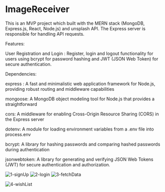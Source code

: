 # ImageReceiver
This is an MVP project which built with the MERN stack (MongoDB, Express.js, React, Node.js) and unsplash API. The Express server is responsible for handling API requests.

Features:

User Registration and Login : Register, login and logout functionality for users using bcrypt for password hashing and JWT (JSON Web Token) for secure authentication.

Dependencies:

express : A fast and minimalistic web application framework for Node.js, providing robust routing and middleware capabilities

mongoose: A MongoDB object modeling tool for Node.js that provides a straightforward

cors: A middleware for enabling Cross-Origin Resource Sharing (CORS) in the Express server

dotenv: A module for loading environment variables from a .env file into process.env

bcrypt: A library for hashing passwords and comparing hashed passwords during authentication

jsonwebtoken: A library for generating and verifying JSON Web Tokens (JWT) for secure authentication and authorization.

![1-signUp](https://github.com/jamshidbahadori19/ImageReceiver/assets/90925794/7fde4542-77d5-44d7-b43c-e9bdb46e87e7)
![2-login](https://github.com/jamshidbahadori19/ImageReceiver/assets/90925794/c4ec0287-6de0-426b-a48f-a0202264deb6)
![3-fetchData](https://github.com/jamshidbahadori19/ImageReceiver/assets/90925794/8e584c60-d69b-4ea2-bbb2-d13bacdc88a3)

![4-wishList](https://github.com/jamshidbahadori19/ImageReceiver/assets/90925794/a0ed364c-1402-4912-914d-0378132d383e)
